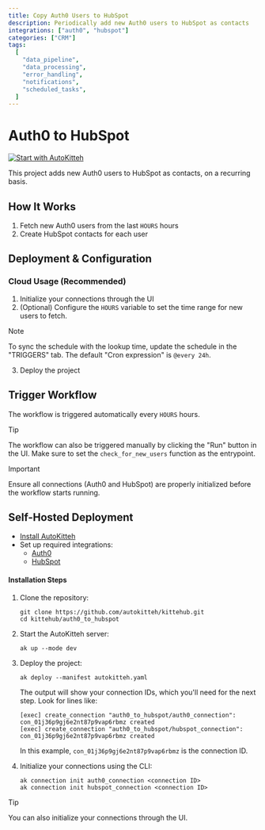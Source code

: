 ```yaml
---
title: Copy Auth0 Users to HubSpot
description: Periodically add new Auth0 users to HubSpot as contacts
integrations: ["auth0", "hubspot"]
categories: ["CRM"]
tags:
  [
    "data_pipeline",
    "data_processing",
    "error_handling",
    "notifications",
    "scheduled_tasks",
  ]
---
```


# Auth0 to HubSpot

[![Start with AutoKitteh](https://autokitteh.com/assets/autokitteh-badge.svg)](https://app.autokitteh.cloud/template?template-name=auth0_to_hubspot)

This project adds new Auth0 users to HubSpot as contacts, on a recurring basis.

## How It Works

1. Fetch new Auth0 users from the last `HOURS` hours
2. Create HubSpot contacts for each user

## Deployment & Configuration

### Cloud Usage (Recommended)

1. Initialize your connections through the UI
2. (Optional) Configure the `HOURS` variable to set the time range for new users to fetch.

> [!NOTE]
> To sync the schedule with the lookup time, update the schedule in the "TRIGGERS" tab. The default "Cron expression" is `@every 24h`.

3. Deploy the project

## Trigger Workflow

The workflow is triggered automatically every `HOURS` hours.

> [!TIP]
> The workflow can also be triggered manually by clicking the "Run" button in the UI. Make sure to set the `check_for_new_users` function as the entrypoint.

> [!IMPORTANT]
> Ensure all connections (Auth0 and HubSpot) are properly initialized before the workflow starts running.

## Self-Hosted Deployment

- [Install AutoKitteh](https://docs.autokitteh.com/get_started/install)
- Set up required integrations:
  - [Auth0](https://docs.autokitteh.com/integrations/auth0)
  - [HubSpot](https://docs.autokitteh.com/integrations/hubspot)

#### Installation Steps

1. Clone the repository:

   ```shell
   git clone https://github.com/autokitteh/kittehub.git
   cd kittehub/auth0_to_hubspot
   ```

2. Start the AutoKitteh server:

   ```shell
   ak up --mode dev
   ```

3. Deploy the project:

   ```shell
   ak deploy --manifest autokitteh.yaml
   ```

   The output will show your connection IDs, which you'll need for the next step. Look for lines like:

   ```shell
   [exec] create_connection "auth0_to_hubspot/auth0_connection": con_01j36p9gj6e2nt87p9vap6rbmz created
   [exec] create_connection "auth0_to_hubspot/hubspot_connection": con_01j36p9gj6e2nt87p9vap6rbmz created
   ```

   In this example, `con_01j36p9gj6e2nt87p9vap6rbmz` is the connection ID.

4. Initialize your connections using the CLI:
   ```shell
   ak connection init auth0_connection <connection ID>
   ak connection init hubspot_connection <connection ID>
   ```

> [!TIP]
> You can also initialize your connections through the UI.
